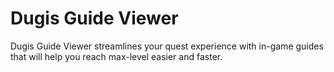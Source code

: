 # Dugis Guide Viewer

Dugis Guide Viewer streamlines your quest experience with in-game guides that will help you reach max-level easier and faster.
